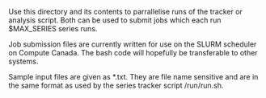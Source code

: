 Use this directory and its contents to parrallelise runs of the tracker or analysis script. Both can be used to submit jobs which each run $MAX_SERIES series runs. 

Job submission files are currently written for use on the SLURM scheduler on Compute Canada. The bash code will hopefully be transferable to other systems. 

Sample input files are given as *.txt. They are file name sensitive and are in the same format as used by the series tracker script /run/run.sh.

